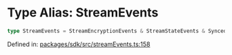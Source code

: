 # Type Alias: StreamEvents

```ts
type StreamEvents = StreamEncryptionEvents & StreamStateEvents & SyncedStreamEvents;
```

Defined in: [packages/sdk/src/streamEvents.ts:158](https://github.com/towns-protocol/towns/blob/0db1fd0ac7258e8db8cedfb6183e8eade8284fa1/packages/sdk/src/streamEvents.ts#L158)
